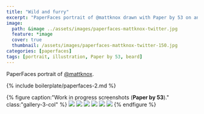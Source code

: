 ```yaml
---
title: "Wild and furry"
excerpt: "PaperFaces portrait of @mattknox drawn with Paper by 53 on an iPad."
image: 
  path: &image ../assets/images/paperfaces-mattknox-twitter.jpg 
  feature: *image
  cover: true
  thumbnail: /assets/images/paperfaces-mattknox-twitter-150.jpg
categories: [paperfaces]
tags: [portrait, illustration, Paper by 53, beard]
---
```


PaperFaces portrait of <a href="https://twitter.com/mattknox">@mattknox</a>.

{% include boilerplate/paperfaces-2.md %}

{% figure caption:"Work in progress screenshots (**Paper by 53**)." class:"gallery-3-col" %}
[![](/assets/images/paperfaces-mattknox-process-1-600.jpg)](/assets/images/paperfaces-mattknox-process-1-lg.jpg)
[![](/assets/images/paperfaces-mattknox-process-2-600.jpg)](/assets/images/paperfaces-mattknox-process-2-lg.jpg)
[![](/assets/images/paperfaces-mattknox-process-3-600.jpg)](/assets/images/paperfaces-mattknox-process-3-lg.jpg)
[![](/assets/images/paperfaces-mattknox-process-4-600.jpg)](/assets/images/paperfaces-mattknox-process-4-lg.jpg)
[![](/assets/images/paperfaces-mattknox-process-5-600.jpg)](/assets/images/paperfaces-mattknox-process-5-lg.jpg)
[![](/assets/images/paperfaces-mattknox-process-6-600.jpg)](/assets/images/paperfaces-mattknox-process-6-lg.jpg)
{% endfigure %}
